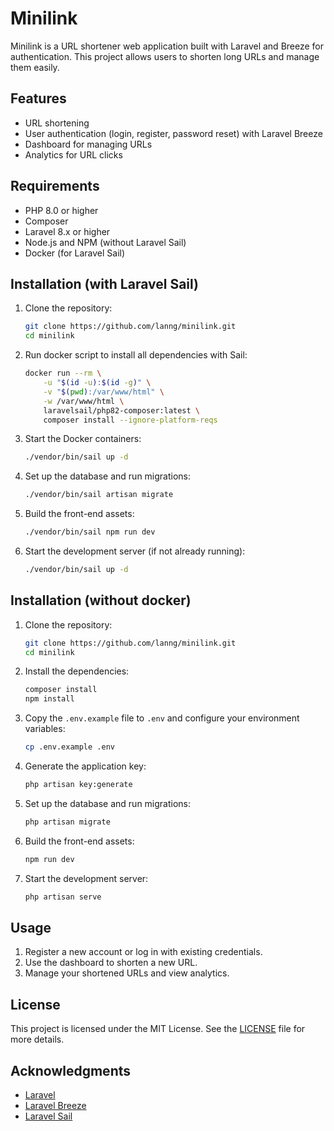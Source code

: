 # Minilink

Minilink is a URL shortener web application built with Laravel and Breeze for authentication. This project allows users
to shorten long URLs and manage them easily.

## Features

- URL shortening
- User authentication (login, register, password reset) with Laravel Breeze
- Dashboard for managing URLs
- Analytics for URL clicks

## Requirements

- PHP 8.0 or higher
- Composer
- Laravel 8.x or higher
- Node.js and NPM (without Laravel Sail)
- Docker (for Laravel Sail)

## Installation (with Laravel Sail)

1. Clone the repository:

    ```bash
    git clone https://github.com/lanng/minilink.git
    cd minilink
    ```

2. Run docker script to install all dependencies with Sail:

    ```bash
    docker run --rm \
        -u "$(id -u):$(id -g)" \
        -v "$(pwd):/var/www/html" \
        -w /var/www/html \
        laravelsail/php82-composer:latest \
        composer install --ignore-platform-reqs
    ```

3. Start the Docker containers:

    ```bash
    ./vendor/bin/sail up -d
    ```

4. Set up the database and run migrations:

    ```bash
    ./vendor/bin/sail artisan migrate
    ```

5. Build the front-end assets:

    ```bash
    ./vendor/bin/sail npm run dev
    ```

6. Start the development server (if not already running):

    ```bash
    ./vendor/bin/sail up -d
    ```

## Installation (without docker)

1. Clone the repository:

    ```bash
    git clone https://github.com/lanng/minilink.git
    cd minilink
    ```

2. Install the dependencies:

    ```bash
    composer install
    npm install
    ```

3. Copy the `.env.example` file to `.env` and configure your environment variables:

    ```bash
    cp .env.example .env
    ```

4. Generate the application key:

    ```bash
    php artisan key:generate
    ```

5. Set up the database and run migrations:

    ```bash
    php artisan migrate
    ```

6. Build the front-end assets:

    ```bash
    npm run dev
    ```

7. Start the development server:

    ```bash
    php artisan serve
    ```

## Usage

1. Register a new account or log in with existing credentials.
2. Use the dashboard to shorten a new URL.
3. Manage your shortened URLs and view analytics.

## License

This project is licensed under the MIT License. See the [LICENSE](LICENSE) file for more details.

## Acknowledgments

- [Laravel](https://laravel.com/)
- [Laravel Breeze](https://laravel.com/docs/11.x/starter-kits#breeze)
- [Laravel Sail](https://laravel.com/docs/11.x/sail)

